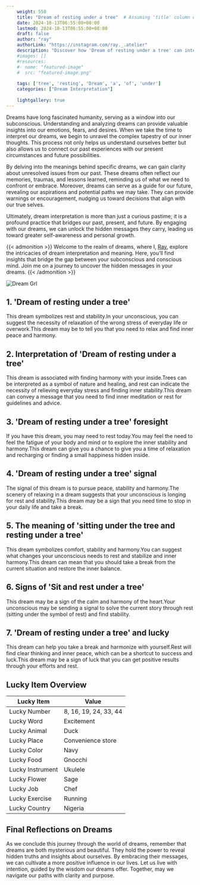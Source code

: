 ```yaml
---
    weight: 550
    title: "Dream of resting under a tree"  # Assuming 'title' column exists
    date: 2024-10-13T06:55:00+08:00
    lastmod: 2024-10-13T06:55:00+08:00
    draft: false
    author: "ray"
    authorLink: "https://instagram.com/ray._.atelier"
    description: "Discover how 'Dream of resting under a tree' can interpret your future and uncover its significant meanings in your life."
    #images: []
    #resources:
    #- name: "featured-image"
    #  src: "featured-image.png"
    
    tags: ['tree', 'resting', 'Dream', 'a', 'of', 'under']
    categories: ["Dream Interpretation"]
    
    lightgallery: true
---
```

    
Dreams have long fascinated humanity, serving as a window into our subconscious. Understanding and analyzing dreams can provide valuable insights into our emotions, fears, and desires. When we take the time to interpret our dreams, we begin to unravel the complex tapestry of our inner thoughts. This process not only helps us understand ourselves better but also allows us to connect our past experiences with our present circumstances and future possibilities.

By delving into the meanings behind specific dreams, we can gain clarity about unresolved issues from our past. These dreams often reflect our memories, traumas, and lessons learned, reminding us of what we need to confront or embrace. Moreover, dreams can serve as a guide for our future, revealing our aspirations and potential paths we may take. They can provide warnings or encouragement, nudging us toward decisions that align with our true selves.

Ultimately, dream interpretation is more than just a curious pastime; it is a profound practice that bridges our past, present, and future. By engaging with our dreams, we can unlock the hidden messages they carry, leading us toward greater self-awareness and personal growth.

{{< admonition >}}
Welcome to the realm of dreams, where I, [Ray](https://instagram.com/ray._.atelier), explore the intricacies of dream interpretation and meaning. Here, you’ll find insights that bridge the gap between your subconscious and conscious mind. Join me on a journey to uncover the hidden messages in your dreams.
{{< /admonition >}}

![Dream Grl](https://cdn.pixabay.com/photo/2017/11/02/03/35/gothic-2910057_1280.jpg "Dream Grl")

## 1. 'Dream of resting under a tree'
This dream symbolizes rest and stability.In your unconscious, you can suggest the necessity of relaxation of the wrong stress of everyday life or overwork.This dream may be to tell you that you need to relax and find inner peace and harmony.

## 2. Interpretation of 'Dream of resting under a tree'
This dream is associated with finding harmony with your inside.Trees can be interpreted as a symbol of nature and healing, and rest can indicate the necessity of relieving everyday stress and finding inner stability.This dream can convey a message that you need to find inner meditation or rest for guidelines and advice.

## 3. 'Dream of resting under a tree' foresight
If you have this dream, you may need to rest today.You may feel the need to feel the fatigue of your body and mind or to explore the inner stability and harmony.This dream can give you a chance to give you a time of relaxation and recharging or finding a small happiness hidden inside.

## 4. 'Dream of resting under a tree' signal
The signal of this dream is to pursue peace, stability and harmony.The scenery of relaxing in a dream suggests that your unconscious is longing for rest and stability.This dream may be a sign that you need time to stop in your daily life and take a break.

## 5. The meaning of 'sitting under the tree and resting under a tree'
This dream symbolizes comfort, stability and harmony.You can suggest what changes your unconscious needs to rest and stabilize and inner harmony.This dream can mean that you should take a break from the current situation and restore the inner balance.

## 6. Signs of 'Sit and rest under a tree'
This dream may be a sign of the calm and harmony of the heart.Your unconscious may be sending a signal to solve the current story through rest (sitting under the symbol of rest) and find stability.

## 7. 'Dream of resting under a tree' and lucky
This dream can help you take a break and harmonize with yourself.Rest will find clear thinking and inner peace, which can be a shortcut to success and luck.This dream may be a sign of luck that you can get positive results through your efforts and rest.

## Lucky Item Overview
| Lucky Item          | Value              |
|---------------|--------------------|
| Lucky Number        | 8, 16, 19, 24, 33, 44  |
| Lucky Word          | Excitement |
| Lucky Animal        | Duck |
| Lucky Place         | Convenience store     |
| Lucky Color         | Navy     |
| Lucky Food          | Gnocchi      |
| Lucky Instrument    | Ukulele |
| Lucky Flower        | Sage    |
| Lucky Job           | Chef       |
| Lucky Exercise      | Running  |
| Lucky Country       | Nigeria    |


##  Final Reflections on Dreams

As we conclude this journey through the world of dreams, remember that dreams are both mysterious and beautiful. They hold the power to reveal hidden truths and insights about ourselves. By embracing their messages, we can cultivate a more positive influence in our lives. Let us live with intention, guided by the wisdom our dreams offer. Together, may we navigate our paths with clarity and purpose.
